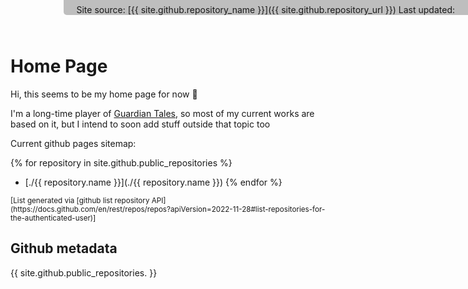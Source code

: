 <script>{% include_relative script.js %}</script>

# Home Page
Hi, this seems to be my home page for now 🙂

I'm a long-time player of [Guardian Tales](https://guardian-tales.fandom.com/wiki/), so most of my current works are based on it, but I intend to soon add stuff outside that topic too

Current github pages sitemap:

<ul class="gh-pages-list">
    <!-- script output -->
</ul>

{% for repository in site.github.public_repositories %}
  * [./{{ repository.name }}](./{{ repository.name }})
{% endfor %}

<small markdown="1">
[List generated via [github list repository API](https://docs.github.com/en/rest/repos/repos?apiVersion=2022-11-28#list-repositories-for-the-authenticated-user)]
</small>

<div markdown="1" style="
	position: fixed;
	top: 0;
	right: 0;
	padding: 0.5em 1.5em 0 1.5em;
	border-bottom-left-radius: 5px;
	backdrop-filter: invert(0.25);">
Site source: [{{ site.github.repository_name }}]({{ site.github.repository_url }})  
Last updated: 
</div>

## Github metadata

{{ site.github.public_repositories. }}
